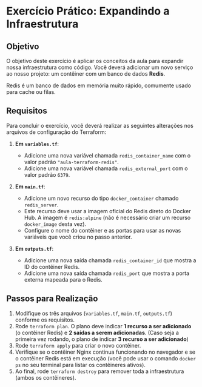 # Exercício Prático: Expandindo a Infraestrutura

## Objetivo

O objetivo deste exercício é aplicar os conceitos da aula para expandir nossa infraestrutura como código. Você deverá adicionar um novo serviço ao nosso projeto: um contêiner com um banco de dados **Redis**.

Redis é um banco de dados em memória muito rápido, comumente usado para cache ou filas.

## Requisitos

Para concluir o exercício, você deverá realizar as seguintes alterações nos arquivos de configuração do Terraform:

1.  **Em `variables.tf`**:
    *   Adicione uma nova variável chamada `redis_container_name` com o valor padrão `"aula-terraform-redis"`.
    *   Adicione uma nova variável chamada `redis_external_port` com o valor padrão `6379`.

2.  **Em `main.tf`**:
    *   Adicione um novo recurso do tipo `docker_container` chamado `redis_server`.
    *   Este recurso deve usar a imagem oficial do Redis direto do Docker Hub. A imagem é `redis:alpine` (não é necessário criar um recurso `docker_image` desta vez).
    *   Configure o nome do contêiner e as portas para usar as novas variáveis que você criou no passo anterior.

3.  **Em `outputs.tf`**:
    *   Adicione uma nova saída chamada `redis_container_id` que mostra a ID do contêiner Redis.
    *   Adicione uma nova saída chamada `redis_port` que mostra a porta externa mapeada para o Redis.

## Passos para Realização

1.  Modifique os três arquivos (`variables.tf`, `main.tf`, `outputs.tf`) conforme os requisitos.
2.  Rode `terraform plan`. O plano deve indicar **1 recurso a ser adicionado** (o contêiner Redis) e **2 saídas a serem adicionadas**. (Caso seja a primeira vez rodando, o plano de indicar **3 recurso a ser adicionado**)
3.  Rode `terraform apply` para criar o novo contêiner.
4.  Verifique se o contêiner Nginx continua funcionando no navegador e se o contêiner Redis está em execução (você pode usar o comando `docker ps` no seu terminal para listar os contêineres ativos).
5.  Ao final, rode `terraform destroy` para remover toda a infraestrutura (ambos os contêineres).